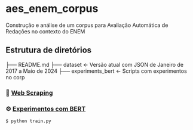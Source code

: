 # aes_enem_corpus

Construção e análise de um corpus para Avaliação Automática de Redações no contexto do ENEM

## Estrutura de diretórios

├── README.md 
├── dataset             <- Versão atual com JSON de Janeiro de 2017 a Maio de 2024
├── experiments_bert    <- Scripts com experimentos no corp

### :wrench: [Web Scraping](web_corpus_builder/)



### :gear: [Experimentos com BERT](experiments_bert/)

```bash
$ python train.py
```